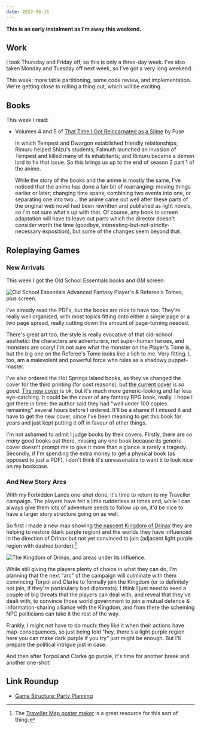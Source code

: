 ```yaml
---
date: 2022-06-16
---
```


**This is an early instalment as I'm away this weekend.**

## Work

I took Thursday and Friday off, so this is only a three-day week.
I've also taken Monday and Tuesday off next week, so I've got a very
long weekend.

This week: more table partitioning, some code review, and
implementation.  We're getting close to rolling a thing out, which
will be exciting.


## Books

This week I read:

- Volumes 4 and 5 of [That Time I Got Reincarnated as a Slime][] by Fuse

  In which Tempest and Dwargon established friendly relationships;
  Rimuru helped Shizu's students; Falmuth launched an invasion of
  Tempest and killed many of its inhabitants; and Rimuru became a
  demon lord to fix that issue.  So this brings us up to the end of
  season 2 part 1 of the anime.

  While the story of the books and the anime is mostly the same, I've
  noticed that the anime has done a fair bit of rearranging: moving
  things earlier or later; changing time spans; combining two events
  into one, or separating one into two... the anime came out well
  after these parts of the original web novel had been rewritten and
  published as light novels, so I'm not sure what's up with that.  Of
  course, any book to screen adaptation will have to leave out parts
  which the director doesn't consider worth the time (goodbye,
  interesting-but-not-strictly-necessary exposition), but some of the
  changes seem beyond that.

[That Time I Got Reincarnated as a Slime]: https://en.wikipedia.org/wiki/That_Time_I_Got_Reincarnated_as_a_Slime


## Roleplaying Games

### New Arrivals

This week I got the Old School Essentials books and GM screen:

![Old School Essentials Advanced Fantasy Player's & Referee's Tomes, plus screen.](weeknotes-196/ose-photo.jpg)

I've already read the PDFs, but the books are nice to have too.
They're really well organised, with most topics fitting onto either a
single page or a two page spread, really cutting down the amount of
page-turning needed.

There's great art too, the style is really evocative of that
old-school aesthetic: the characters are adventurers, not super-human
heroes, and monsters are scary!  I'm not sure what the monster on the
Player's Tome is, but the big one on the Referee's Tome looks like a
lich to me.  Very fitting.  I, too, am a malevolent and powerful force
who rules as a shadowy puppet-master.

I've also ordered the Hot Springs Island books, as they've changed the
cover for the third printing (for cost reasons), but [the current
cover][] is *so good*.  [The new cover][] is *ok*, but it's much more
generic-looking and far less eye-catching.  It could be the cover of
any fantasy RPG book, really.  I hope I got there in time: the author
said they had "well under 100 copies remaining" several hours before I
ordered.  It'll be a shame if I missed it and have to get the new
cover, since I've been meaning to get this book for years and just
kept putting it off in favour of other things.

I'm not ashamed to admit I judge books by their covers.  Firstly,
there are *so many* good books out there, missing any one book because
its generic cover doesn't prompt me to give it more than a glance is
rarely a tragedy.  Secondly, if I'm spending the extra money to get a
physical book (as opposed to just a PDF), I don't think it's
unreasonable to want it to look nice on my bookcase.

[the current cover]: weeknotes-196/hot-springs-island-current-cover.jpg
[The new cover]: weeknotes-196/hot-springs-island-new-cover.jpg

### And New Story Arcs

With my Forbidden Lands one-shot done, it's time to return to my
Traveller campaign.  The players have felt a little rudderless at
times and, while I can always give them lots of adventure seeds to
follow up on, it'd be nice to have a larger story structure going on
as well.

So first I made a new map showing [the nascent Kingdom of Drinax][]
they are helping to restore (dark purple region) and the worlds they
have influenced in the direction of Drinax but not yet convinced to
join (adjacent light purple region with dashed border):[^tm]

[^tm]: The [Traveller Map poster maker][] is a great resource for this
    sort of thing.

![The Kingdom of Drinax, and areas under its influence.](weeknotes-196/traveller-map.png)

While still giving the players plenty of choice in what they can do,
I'm planning that the next "arc" of the campaign will culminate with
them convincing Torpol and Clarke to formally join the Kingdom (or to
definitely not join, if they're particularly bad diplomats).  I think
I just need to seed a couple of big threats that the players can deal
with, and reveal that they've dealt with, to convince those world
government to join a mutual defence & information-sharing alliance
with the Kingdom, and from there the scheming NPC politicians can take
it the rest of the way.

Frankly, I might not have to do much: they like it when their actions
have map-consequences, so just being told "hey, there's a light purple
region here you can make dark purple if you try" just might be enough.
But I'll prepare the political intrigue just in case.

And then after Torpol and Clarke go purple, it's time for another
break and another one-shot!

[the nascent Kingdom of Drinax]: campaign-notes-2021-10-traveller/poster.png
[Traveller Map poster maker]: https://travellermap.com/make/poster


## Link Roundup

- [Game Structure: Party Planning](https://thealexandrian.net/wordpress/37995/roleplaying-games/game-structure-party-planning)
